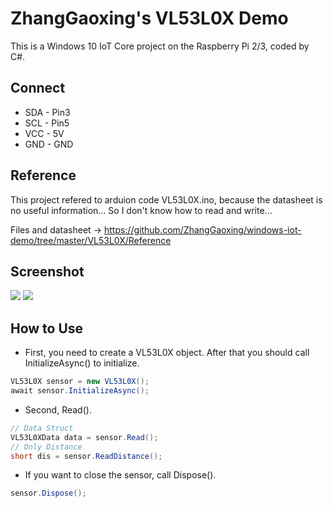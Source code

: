 # ZhangGaoxing's VL53L0X Demo
This is a Windows 10 IoT Core project on the Raspberry Pi 2/3, coded by C#.

## Connect
* SDA - Pin3
* SCL - Pin5
* VCC - 5V
* GND - GND

## Reference
This project refered to arduion code VL53L0X.ino, because the datasheet is no useful information... So I don't know how to read and write...

Files and datasheet ->  https://github.com/ZhangGaoxing/windows-iot-demo/tree/master/VL53L0X/Reference

## Screenshot
![](https://raw.githubusercontent.com/ZhangGaoxing/windows-iot-demo/master/VL53L0X/1.png)
![](https://raw.githubusercontent.com/ZhangGaoxing/windows-iot-demo/master/VL53L0X/2.png)

## How to Use
* First, you need to create a VL53L0X object. After that you should call InitializeAsync() to initialize.
```C#
VL53L0X sensor = new VL53L0X();
await sensor.InitializeAsync();
```
* Second, Read().
```C#
// Data Struct
VL53L0XData data = sensor.Read();
// Only Distance
short dis = sensor.ReadDistance();
```
* If you want to close the sensor, call Dispose().
```C#
sensor.Dispose();
```
